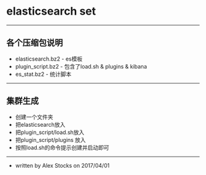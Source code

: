 # elasticsearch set #


---
## 各个压缩包说明
* elasticsearch.bz2 - es模板
* plugin_script.bz2 - 包含了load.sh & plugins & kibana
* es_stat.bz2 - 统计脚本


---
## 集群生成
* 创建一个文件夹
* 把elasticsearch放入
* 把plugin_script/load.sh放入
* 把plugin_script/plugins 放入
* 按照load.sh的命令提示创建并启动即可

---
* written by Alex Stocks on 2017/04/01

